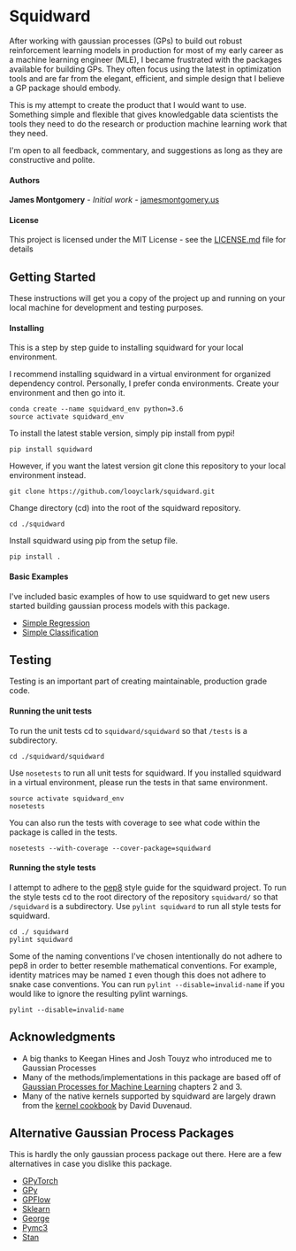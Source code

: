 # Squidward

After working with gaussian processes (GPs) to build out robust reinforcement learning models in production for most of my early career as a machine learning engineer (MLE), I became frustrated with the packages available for building GPs. They often focus using the latest in optimization tools and are far from the elegant, efficient, and simple design that I believe a GP package should embody.

This is my attempt to create the product that I would want to use. Something simple and flexible that gives knowledgable data scientists the tools they need to do the research or production machine learning work that they need.

I'm open to all feedback, commentary, and suggestions as long as they are constructive and polite.

#### Authors

**James Montgomery** - *Initial work* - [jamesmontgomery.us](http://jamesmontgomery.us)

#### License

This project is licensed under the MIT License - see the [LICENSE.md](LICENSE.md) file for details

## Getting Started

These instructions will get you a copy of the project up and running on your local machine for development and testing purposes.

#### Installing

This is a step by step guide to installing squidward for your local environment.

I recommend installing squidward in a virtual environment for organized dependency control. Personally, I prefer conda environments. Create your environment and then go into it.

```
conda create --name squidward_env python=3.6
source activate squidward_env
```

To install the latest stable version, simply pip install from pypi!

```
pip install squidward
```

However, if you want the latest version git clone this repository to your local environment instead.

```
git clone https://github.com/looyclark/squidward.git
```

Change directory (cd) into the root of the squidward repository.

```
cd ./squidward
```

Install squidward using pip from the setup file.

```
pip install .
```

#### Basic Examples

I've included basic examples of how to use squidward to get new users started building gaussian process models with this package.

* [Simple Regression](https://github.com/looyclark/squidward/blob/master/docs/examples/Simple_Regression.ipynb)
* [Simple Classification](https://github.com/looyclark/squidward/blob/master/docs/examples/Simple_Classification.ipynb)

## Testing

Testing is an important part of creating maintainable, production grade code.

#### Running the unit tests

To run the unit tests cd to `squidward/squidward` so that `/tests` is a subdirectory.

```
cd ./squidward/squidward
```

Use `nosetests` to run all unit tests for squidward. If you installed squidward in a virtual environment, please run the tests in that same environment.

```
source activate squidward_env
nosetests
```

You can also run the tests with coverage to see what code within the package is called in the tests.

```
nosetests --with-coverage --cover-package=squidward
```

#### Running the style tests

I attempt to adhere to the [pep8](https://www.python.org/dev/peps/pep-0008/) style guide for the squidward project. To run the style tests cd to the root directory of the repository `squidward/` so that `/squidward` is a subdirectory. Use `pylint squidward` to run all style tests for squidward.

```
cd ./ squidward
pylint squidward
```

Some of the naming conventions I've chosen intentionally do not adhere to pep8 in order to better resemble mathematical conventions. For example, identity matrices may be named `I` even though this does not adhere to snake case conventions. You can run `pylint --disable=invalid-name` if you would like to ignore the resulting pylint warnings.

```
pylint --disable=invalid-name
```

## Acknowledgments

* A big thanks to Keegan Hines and Josh Touyz who introduced me to Gaussian Processes
* Many of the methods/implementations in this package are based off of [Gaussian Processes for Machine Learning](http://www.gaussianprocess.org/gpml/) chapters 2 and 3.
* Many of the native kernels supported by squidward are largely drawn from the [kernel cookbook](https://www.cs.toronto.edu/~duvenaud/cookbook/) by David Duvenaud.

## Alternative Gaussian Process Packages

This is hardly the only gaussian process package out there. Here are a few alternatives in case you dislike this package.

* [GPyTorch](https://gpytorch.ai/)
* [GPy](https://gpy.readthedocs.io/en/deploy/)
* [GPFlow](https://gpflow.readthedocs.io/en/develop/)
* [Sklearn](https://scikit-learn.org/stable/modules/gaussian_process.html)
* [George](https://george.readthedocs.io/en/latest/tutorials/first/)
* [Pymc3](https://docs.pymc.io/api/gp.html)
* [Stan](https://betanalpha.github.io/assets/case_studies/gp_part1/part1.html)
